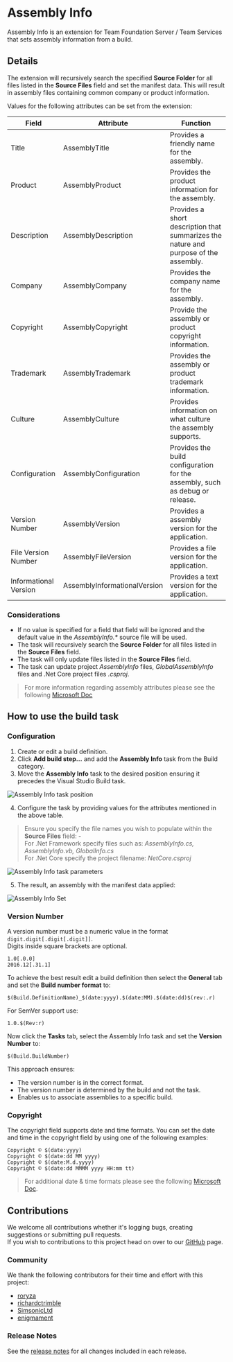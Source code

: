 # Assembly Info
Assembly Info is an extension for Team Foundation Server / Team Services that sets assembly information from a build.

## Details
The extension will recursively search the specified **Source Folder** for all files listed in the **Source Files** field and set the manifest data. This will result in assembly files containing common company or product information.

Values for the following attributes can be set from the extension:  

| Field | Attribute | Function |
|-------|-----------|----------|
| Title | AssemblyTitle | Provides a friendly name for the assembly. |
| Product | AssemblyProduct | Provides the product information for the assembly. |
| Description | AssemblyDescription | Provides a short description that summarizes the nature and purpose of the assembly. |
| Company | AssemblyCompany | Provides the company name for the assembly. |
| Copyright | AssemblyCopyright | Provide the assembly or product copyright information. |
| Trademark | AssemblyTrademark | Provides the assembly or product trademark information. |
| Culture | AssemblyCulture | Provides information on what culture the assembly supports. |
| Configuration | AssemblyConfiguration | Provides the build configuration for the assembly, such as debug or release. |
| Version Number | AssemblyVersion | Provides a assembly version for the application. |
| File Version Number | AssemblyFileVersion | Provides a file version for the application. |
| Informational Version | AssemblyInformationalVersion | Provides a text version for the application. |

### Considerations
- If no value is specified for a field that field will be ignored and the default value in the *AssemblyInfo.\** source file will be used.
- The task will recursively search the **Source Folder** for all files listed in the **Source Files** field.
- The task will only update files listed in the **Source Files** field.
- The task can update project *AssemblyInfo* files, *GlobalAssemblyInfo* files and .Net Core project files *.csproj*.

> For more information regarding assembly attributes please see the following [Microsoft Doc](https://docs.microsoft.com/en-us/dotnet/framework/app-domains/set-assembly-attributes)

## How to use the build task
### Configuration
1. Create or edit a build definition.
2. Click **Add build step...** and add the **Assembly Info** task from the Build category.
3. Move the **Assembly Info** task to the desired position ensuring it precedes the Visual Studio Build task.  

  ![Assembly Info task position](images/Task_List.png)

4. Configure the task by providing values for the attributes mentioned in the above table.  
> Ensure you specify the file names you wish to populate within the **Source Files** field: -  
> For .Net Framework specify files such as: *AssemblyInfo.cs, AssemblyInfo.vb, GlobalInfo.cs*  
> For .Net Core specify the project filename: *NetCore.csproj*  

  ![Assembly Info task parameters](images/Task_Parameters.png)

5. The result, an assembly with the manifest data applied:  

  ![Assembly Info Set](images/Assembly_Manifest_Data.png)

### Version Number
A version number must be a numeric value in the format `digit.digit[.digit[.digit]]`.  
Digits inside square brackets are optional.  
```
1.0[.0.0]
2016.12[.31.1]
```
To achieve the best result edit a build definition then select the **General** tab and set the **Build number format** to:
```
$(Build.DefinitionName)_$(date:yyyy).$(date:MM).$(date:dd)$(rev:.r)
```
For SemVer support use:
```
1.0.$(Rev:r)
```
Now click the **Tasks** tab, select the Assembly Info task and set the **Version Number** to:
```
$(Build.BuildNumber)
```
This approach ensures:
- The version number is in the correct format.
- The version number is determined by the build and not the task.
- Enables us to associate assemblies to a specific build.

### Copyright
The copyright field supports date and time formats. You can set the date and time in the copyright field by using one of the following examples:
```
Copyright © $(date:yyyy)  
Copyright © $(date:dd MM yyyy)  
Copyright © $(date:M.d.yyyy)  
Copyright © $(date:dd MMMM yyyy HH:mm tt)
```
> For additional date & time formats please see the following [Microsoft Doc](https://docs.microsoft.com/en-us/dotnet/standard/base-types/custom-date-and-time-format-strings).

## Contributions
We welcome all contributions whether it's logging bugs, creating suggestions or submitting pull requests.  
If you wish to contributions to this project head on over to our [GitHub](https://github.com/BMuuN/vsts-assemblyinfo-task) page.

### Community
We thank the following contributors for their time and effort with this project: 
- [roryza](https://github.com/roryza)
- [richardctrimble](https://github.com/richardctrimble)
- [SimsonicLtd](https://github.com/SimsonicLtd)
- [enigmament](https://github.com/enigmament)

### Release Notes
See the [release notes](https://github.com/BMuuN/vsts-assemblyinfo-task/blob/master/ReleaseNotes.md) for all changes included in each release.